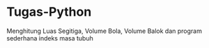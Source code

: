 # Tugas-Python
Menghitung Luas Segitiga, Volume Bola, Volume Balok dan program sederhana indeks masa tubuh
